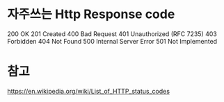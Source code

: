 

# 자주쓰는 Http Response code

200 OK
201 Created
400 Bad Request
401 Unauthorized (RFC 7235)
403 Forbidden
404 Not Found
500 Internal Server Error
501 Not Implemented

# 참고
https://en.wikipedia.org/wiki/List_of_HTTP_status_codes
